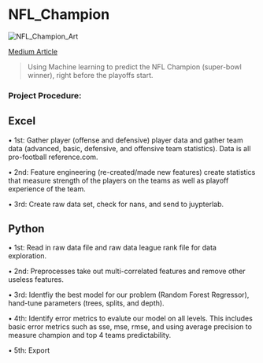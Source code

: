 # NFL_Champion
![NFL_Champion_Art](https://github.com/allenjake440/NFL_Champion/assets/134075534/0a2fdb5d-5c47-483e-92e7-d93e49a9dcec)


[Medium Article](https://allenjake440.medium.com/predicting-the-nfl-champion-with-machine-learning-7c6eede5a4d2)


> Using Machine learning to predict the NFL Champion (super-bowl winner), right before the playoffs start. 

### Project Procedure:

## Excel

•	1st: Gather player (offense and defensive) player data and gather team data (advanced, basic, defensive, and offensive team statistics). Data is all pro-football reference.com.

•	2nd: Feature engineering (re-created/made new features) create statistics that measure strength of the players on the teams as well as playoff experience of the team.

•	3rd: Create raw data set, check for nans, and send to juypterlab.


## Python

•	1st: Read in raw data file and raw data league rank file for data exploration. 

•	2nd: Preprocesses take out multi-correlated features and remove other useless features.

•	3rd: Identfiy the best model for our problem (Random Forest Regressor), hand-tune parameters (trees, splits, and depth). 

•	4th: Identify error metrics to evalute our model on all levels. This includes basic error metrics such as sse, mse, rmse, and using average precision to measure champion and top 4 teams predictability. 

•	5th: Export
